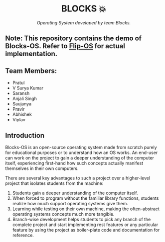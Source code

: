 <div align="center">
  <h1>BLOCKS 💥 </h1>
  <i>Operating System developed by team Blocks.</i>
</div>

## Note: This repository contains the demo of Blocks-OS. Refer to [Flip-OS](https://github.com/BLOCKS-OS/FLIP-OS) for actual implementation.

## Team Members:

- Pratul
- V Surya Kumar
- Saransh
- Anjali Singh
- Saujanya
- Pravir
- Abhishek
- Viplav

## Introduction

Blocks-OS is an open-source operating system made from scratch purely for educational purposes or to understand how an OS works. An end-user can work on the project to gain a deeper understanding of the computer itself, experiencing first-hand how such concepts actually manifest themselves in their own computers.

There are several key advantages to such a project over a higher-level project that isolates students from the machine:
1. Students gain a deeper understanding of the computer itself.
2. When forced to program without the familiar library functions, students realize how much support operating systems give them. 
3. Learning while testing on their own machine, making the often-abstract operating systems concepts much more tangible.
4. Branch-wise development helps students to pick any branch of the complete project and start implementing rest features or any particular feature by using the project as boiler-plate code and documentation for reference. 
